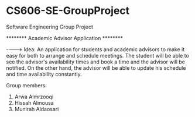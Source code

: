 # CS606-SE-GroupProject
Software Engineering Group Project 

******** Academic Advisor Application ********

----> Idea: 
An application for students and academic advisors to make it easy for both to arrange and schedule meetings. The student will be able to see the advisor's availability times and book a time and the advisor will be notified. On the other hand, the advisor will be able to update his schedule and time availability constantly.



Group members:
1. Arwa Almrzooqi
2. Hissah Almousa
3. Munirah Aldaosari
